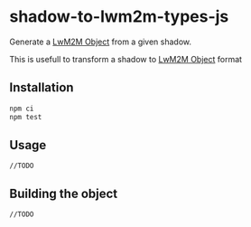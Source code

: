 # shadow-to-lwm2m-types-js

Generate a [LwM2M Object](https://github.com/NordicSemiconductor/lwm2m-types-js) from a given shadow.

This is usefull to transform a shadow to [LwM2M Object](https://github.com/NordicSemiconductor/lwm2m-types-js) format

## Installation

```bash
npm ci
npm test
```

## Usage

```
//TODO
```

## Building the object

```
//TODO
```
